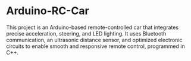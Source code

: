 # Arduino-RC-Car
This project is an Arduino-based remote-controlled car that integrates precise acceleration, steering, and LED lighting. It uses Bluetooth communication, an ultrasonic distance sensor, and optimized electronic circuits to enable smooth and responsive remote control, programmed in C++.
